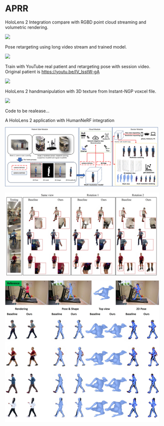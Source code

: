 # APRR


HoloLens 2 Integration compare with RGBD point cloud streaming and volumetric rendering.

[![](https://markdown-videos-api.jorgenkh.no/youtube/TqJEfVcGPiA)](https://youtu.be/TqJEfVcGPiA)


Pose retargeting using long video stream and trained model.

[![](https://markdown-videos-api.jorgenkh.no/youtube/ZBmASCCiJV4)](https://youtu.be/ZBmASCCiJV4)

Train with YouTube real patient and retargeting pose with session video. Original patient is https://youtu.be/IV_IsstW-gA 

[![](https://markdown-videos-api.jorgenkh.no/youtube/vUxpVMj0Uko)](https://youtu.be/vUxpVMj0Uko)



HoloLens 2 handmanipulation with 3D texture from Instant-NGP voxcel file.

[![](https://markdown-videos-api.jorgenkh.no/youtube/66HBR5SJGzI)](https://youtu.be/66HBR5SJGzIs)


Code to be realease...

A HoloLens 2 application with HumanNeRF integration 

![](/docs/System.jpg)

![](/docs/occludedEval.jpg)

![](/docs/jointEval.jpg)